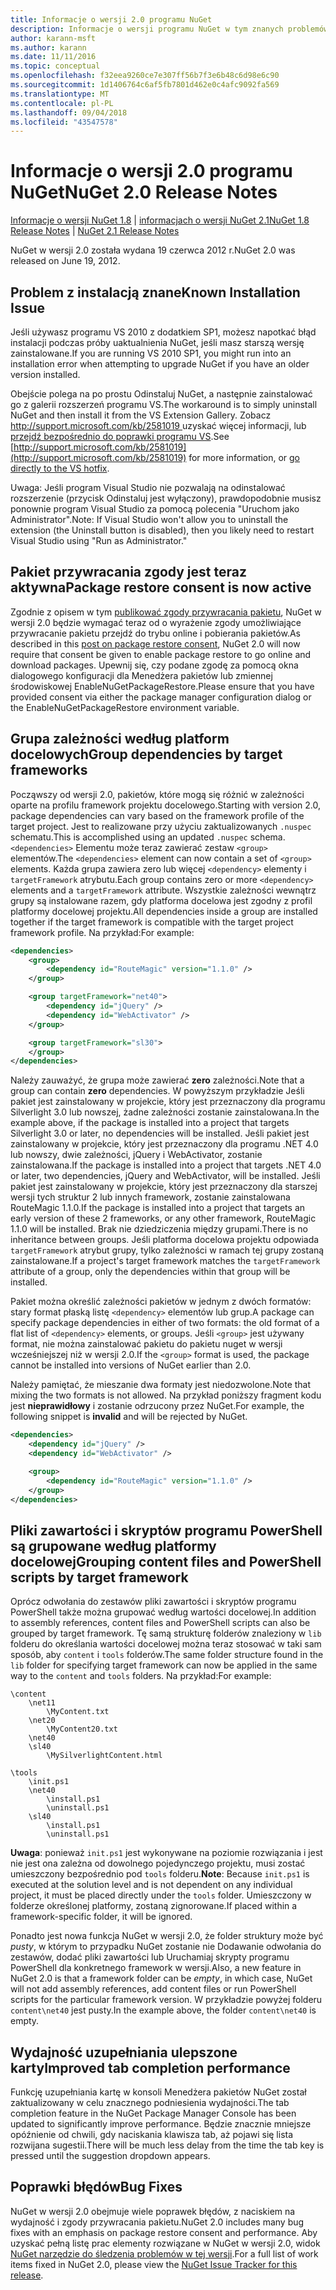 ```yaml
---
title: Informacje o wersji 2.0 programu NuGet
description: Informacje o wersji programu NuGet w tym znanych problemów, poprawki, funkcje dodane i DCRs w wersji 2.0.
author: karann-msft
ms.author: karann
ms.date: 11/11/2016
ms.topic: conceptual
ms.openlocfilehash: f32eea9260ce7e307ff56b7f3e6b48c6d98e6c90
ms.sourcegitcommit: 1d1406764c6af5fb7801d462e0c4afc9092fa569
ms.translationtype: MT
ms.contentlocale: pl-PL
ms.lasthandoff: 09/04/2018
ms.locfileid: "43547578"
---
```

# <a name="nuget-20-release-notes"></a><span data-ttu-id="50325-103">Informacje o wersji 2.0 programu NuGet</span><span class="sxs-lookup"><span data-stu-id="50325-103">NuGet 2.0 Release Notes</span></span>

<span data-ttu-id="50325-104">[Informacje o wersji NuGet 1.8](../release-notes/nuget-1.8.md) | [informacjach o wersji NuGet 2.1](../release-notes/nuget-2.1.md)</span><span class="sxs-lookup"><span data-stu-id="50325-104">[NuGet 1.8 Release Notes](../release-notes/nuget-1.8.md) | [NuGet 2.1 Release Notes](../release-notes/nuget-2.1.md)</span></span>

<span data-ttu-id="50325-105">NuGet w wersji 2.0 została wydana 19 czerwca 2012 r.</span><span class="sxs-lookup"><span data-stu-id="50325-105">NuGet 2.0 was released on June 19, 2012.</span></span>

## <a name="known-installation-issue"></a><span data-ttu-id="50325-106">Problem z instalacją znane</span><span class="sxs-lookup"><span data-stu-id="50325-106">Known Installation Issue</span></span>
<span data-ttu-id="50325-107">Jeśli używasz programu VS 2010 z dodatkiem SP1, możesz napotkać błąd instalacji podczas próby uaktualnienia NuGet, jeśli masz starszą wersję zainstalowane.</span><span class="sxs-lookup"><span data-stu-id="50325-107">If you are running VS 2010 SP1, you might run into an installation error when attempting to upgrade NuGet if you have an older version installed.</span></span>

<span data-ttu-id="50325-108">Obejście polega na po prostu Odinstaluj NuGet, a następnie zainstalować go z galerii rozszerzeń programu VS.</span><span class="sxs-lookup"><span data-stu-id="50325-108">The workaround is to simply uninstall NuGet and then install it from the VS Extension Gallery.</span></span>  <span data-ttu-id="50325-109">Zobacz [ http://support.microsoft.com/kb/2581019 ](http://support.microsoft.com/kb/2581019) uzyskać więcej informacji, lub [przejdź bezpośrednio do poprawki programu VS](http://bit.ly/vsixcertfix).</span><span class="sxs-lookup"><span data-stu-id="50325-109">See [http://support.microsoft.com/kb/2581019](http://support.microsoft.com/kb/2581019) for more information, or [go directly to the VS hotfix](http://bit.ly/vsixcertfix).</span></span>

<span data-ttu-id="50325-110">Uwaga: Jeśli program Visual Studio nie pozwalają na odinstalować rozszerzenie (przycisk Odinstaluj jest wyłączony), prawdopodobnie musisz ponownie program Visual Studio za pomocą polecenia "Uruchom jako Administrator".</span><span class="sxs-lookup"><span data-stu-id="50325-110">Note: If Visual Studio won't allow you to uninstall the extension (the Uninstall button is disabled), then you likely need to restart Visual Studio using "Run as Administrator."</span></span>

## <a name="package-restore-consent-is-now-active"></a><span data-ttu-id="50325-111">Pakiet przywracania zgody jest teraz aktywna</span><span class="sxs-lookup"><span data-stu-id="50325-111">Package restore consent is now active</span></span>

<span data-ttu-id="50325-112">Zgodnie z opisem w tym [publikować zgody przywracania pakietu](http://blog.nuget.org/20120518/package-restore-and-consent.html), NuGet w wersji 2.0 będzie wymagać teraz od o wyrażenie zgody umożliwiające przywracanie pakietu przejdź do trybu online i pobierania pakietów.</span><span class="sxs-lookup"><span data-stu-id="50325-112">As described in this [post on package restore consent](http://blog.nuget.org/20120518/package-restore-and-consent.html), NuGet 2.0 will now require that consent be given to enable package restore to go online and download packages.</span></span> <span data-ttu-id="50325-113">Upewnij się, czy podane zgodę za pomocą okna dialogowego konfiguracji dla Menedżera pakietów lub zmiennej środowiskowej EnableNuGetPackageRestore.</span><span class="sxs-lookup"><span data-stu-id="50325-113">Please ensure that you have provided consent via either the package manager configuration dialog or the EnableNuGetPackageRestore environment variable.</span></span>

## <a name="group-dependencies-by-target-frameworks"></a><span data-ttu-id="50325-114">Grupa zależności według platform docelowych</span><span class="sxs-lookup"><span data-stu-id="50325-114">Group dependencies by target frameworks</span></span>

<span data-ttu-id="50325-115">Począwszy od wersji 2.0, pakietów, które mogą się różnić w zależności oparte na profilu framework projektu docelowego.</span><span class="sxs-lookup"><span data-stu-id="50325-115">Starting with version 2.0, package dependencies can vary based on the framework profile of the target project.</span></span> <span data-ttu-id="50325-116">Jest to realizowane przy użyciu zaktualizowanych `.nuspec` schematu.</span><span class="sxs-lookup"><span data-stu-id="50325-116">This is accomplished using an updated `.nuspec` schema.</span></span> <span data-ttu-id="50325-117">`<dependencies>` Elementu może teraz zawierać zestaw `<group>` elementów.</span><span class="sxs-lookup"><span data-stu-id="50325-117">The `<dependencies>` element can now contain a set of `<group>` elements.</span></span> <span data-ttu-id="50325-118">Każda grupa zawiera zero lub więcej `<dependency>` elementy i `targetFramework` atrybutu.</span><span class="sxs-lookup"><span data-stu-id="50325-118">Each group contains zero or more `<dependency>` elements and a `targetFramework` attribute.</span></span> <span data-ttu-id="50325-119">Wszystkie zależności wewnątrz grupy są instalowane razem, gdy platforma docelowa jest zgodny z profil platformy docelowej projektu.</span><span class="sxs-lookup"><span data-stu-id="50325-119">All dependencies inside a group are installed together if the target framework is compatible with the target project framework profile.</span></span> <span data-ttu-id="50325-120">Na przykład:</span><span class="sxs-lookup"><span data-stu-id="50325-120">For example:</span></span>

```xml
<dependencies>
    <group>
        <dependency id="RouteMagic" version="1.1.0" />
    </group>

    <group targetFramework="net40">
        <dependency id="jQuery" />
        <dependency id="WebActivator" />
    </group>

    <group targetFramework="sl30">
    </group>
</dependencies>
```

<span data-ttu-id="50325-121">Należy zauważyć, że grupa może zawierać **zero** zależności.</span><span class="sxs-lookup"><span data-stu-id="50325-121">Note that a group can contain **zero** dependencies.</span></span> <span data-ttu-id="50325-122">W powyższym przykładzie Jeśli pakiet jest zainstalowany w projekcie, który jest przeznaczony dla programu Silverlight 3.0 lub nowszej, żadne zależności zostanie zainstalowana.</span><span class="sxs-lookup"><span data-stu-id="50325-122">In the example above, if the package is installed into a project that targets Silverlight 3.0 or later, no dependencies will be installed.</span></span> <span data-ttu-id="50325-123">Jeśli pakiet jest zainstalowany w projekcie, który jest przeznaczony dla programu .NET 4.0 lub nowszy, dwie zależności, jQuery i WebActivator, zostanie zainstalowana.</span><span class="sxs-lookup"><span data-stu-id="50325-123">If the package is installed into a project that targets .NET 4.0 or later, two dependencies, jQuery and WebActivator, will be installed.</span></span>  <span data-ttu-id="50325-124">Jeśli pakiet jest zainstalowany w projekcie, który jest przeznaczony dla starszej wersji tych struktur 2 lub innych framework, zostanie zainstalowana RouteMagic 1.1.0.</span><span class="sxs-lookup"><span data-stu-id="50325-124">If the package is installed into a project that targets an early version of these 2 frameworks, or any other framework, RouteMagic 1.1.0 will be installed.</span></span> <span data-ttu-id="50325-125">Brak nie dziedziczenia między grupami.</span><span class="sxs-lookup"><span data-stu-id="50325-125">There is no inheritance between groups.</span></span> <span data-ttu-id="50325-126">Jeśli platforma docelowa projektu odpowiada `targetFramework` atrybut grupy, tylko zależności w ramach tej grupy zostaną zainstalowane.</span><span class="sxs-lookup"><span data-stu-id="50325-126">If a project's target framework matches the `targetFramework` attribute of a group, only the dependencies within that group will be installed.</span></span>

<span data-ttu-id="50325-127">Pakiet można określić zależności pakietów w jednym z dwóch formatów: stary format płaską listę `<dependency>` elementów lub grup.</span><span class="sxs-lookup"><span data-stu-id="50325-127">A package can specify package dependencies in either of two formats: the old format of a flat list of `<dependency>` elements, or groups.</span></span> <span data-ttu-id="50325-128">Jeśli `<group>` jest używany format, nie można zainstalować pakietu do pakietu nuget w wersji wcześniejszej niż w wersji 2.0.</span><span class="sxs-lookup"><span data-stu-id="50325-128">If the `<group>` format is used, the package cannot be installed into versions of NuGet earlier than 2.0.</span></span>

<span data-ttu-id="50325-129">Należy pamiętać, że mieszanie dwa formaty jest niedozwolone.</span><span class="sxs-lookup"><span data-stu-id="50325-129">Note that mixing the two formats is not allowed.</span></span> <span data-ttu-id="50325-130">Na przykład poniższy fragment kodu jest **nieprawidłowy** i zostanie odrzucony przez NuGet.</span><span class="sxs-lookup"><span data-stu-id="50325-130">For example, the following snippet is **invalid** and will be rejected by NuGet.</span></span>

```xml
<dependencies>
    <dependency id="jQuery" />
    <dependency id="WebActivator" />

    <group>
        <dependency id="RouteMagic" version="1.1.0" />
    </group>
</dependencies>
```

## <a name="grouping-content-files-and-powershell-scripts-by-target-framework"></a><span data-ttu-id="50325-131">Pliki zawartości i skryptów programu PowerShell są grupowane według platformy docelowej</span><span class="sxs-lookup"><span data-stu-id="50325-131">Grouping content files and PowerShell scripts by target framework</span></span>

<span data-ttu-id="50325-132">Oprócz odwołania do zestawów pliki zawartości i skryptów programu PowerShell także można grupować według wartości docelowej.</span><span class="sxs-lookup"><span data-stu-id="50325-132">In addition to assembly references, content files and PowerShell scripts can also be grouped by target framework.</span></span> <span data-ttu-id="50325-133">Tę samą strukturę folderów znaleziony w `lib` folderu do określania wartości docelowej można teraz stosować w taki sam sposób, aby `content` i `tools` folderów.</span><span class="sxs-lookup"><span data-stu-id="50325-133">The same folder structure found in the `lib` folder for specifying target framework can  now be applied in the same way to the `content` and `tools` folders.</span></span> <span data-ttu-id="50325-134">Na przykład:</span><span class="sxs-lookup"><span data-stu-id="50325-134">For example:</span></span>

    \content
        \net11
            \MyContent.txt
        \net20
            \MyContent20.txt
        \net40
        \sl40
            \MySilverlightContent.html

    \tools
        \init.ps1
        \net40
            \install.ps1
            \uninstall.ps1
        \sl40
            \install.ps1
            \uninstall.ps1

<span data-ttu-id="50325-135">**Uwaga**: ponieważ `init.ps1` jest wykonywane na poziomie rozwiązania i jest nie jest ona zależna od dowolnego pojedynczego projektu, musi zostać umieszczony bezpośrednio pod `tools` folderu.</span><span class="sxs-lookup"><span data-stu-id="50325-135">**Note**: Because `init.ps1` is executed at the solution level and is not dependent on any individual project, it must be placed directly under the `tools` folder.</span></span> <span data-ttu-id="50325-136">Umieszczony w folderze określonej platformy, zostaną zignorowane.</span><span class="sxs-lookup"><span data-stu-id="50325-136">If placed within a framework-specific folder, it will be ignored.</span></span>

<span data-ttu-id="50325-137">Ponadto jest nowa funkcja NuGet w wersji 2.0, że folder struktury może być *pusty*, w którym to przypadku NuGet zostanie nie Dodawanie odwołania do zestawów, dodać pliki zawartości lub Uruchamiaj skrypty programu PowerShell dla konkretnego framework w wersji.</span><span class="sxs-lookup"><span data-stu-id="50325-137">Also, a new feature in NuGet 2.0 is that a framework folder can be *empty*, in which case, NuGet will not add assembly references, add content files or run  PowerShell scripts for the particular framework version.</span></span> <span data-ttu-id="50325-138">W przykładzie powyżej folderu `content\net40` jest pusty.</span><span class="sxs-lookup"><span data-stu-id="50325-138">In the example above, the folder `content\net40` is empty.</span></span>

## <a name="improved-tab-completion-performance"></a><span data-ttu-id="50325-139">Wydajność uzupełniania ulepszone karty</span><span class="sxs-lookup"><span data-stu-id="50325-139">Improved tab completion performance</span></span>
<span data-ttu-id="50325-140">Funkcję uzupełniania kartę w konsoli Menedżera pakietów NuGet został zaktualizowany w celu znacznego podniesienia wydajności.</span><span class="sxs-lookup"><span data-stu-id="50325-140">The tab completion feature in the NuGet Package Manager Console has been updated to significantly improve performance.</span></span> <span data-ttu-id="50325-141">Będzie znacznie mniejsze opóźnienie od chwili, gdy naciskania klawisza tab, aż pojawi się lista rozwijana sugestii.</span><span class="sxs-lookup"><span data-stu-id="50325-141">There will be much less delay from the time the tab key is pressed until the suggestion dropdown appears.</span></span>

## <a name="bug-fixes"></a><span data-ttu-id="50325-142">Poprawki błędów</span><span class="sxs-lookup"><span data-stu-id="50325-142">Bug Fixes</span></span>
<span data-ttu-id="50325-143">NuGet w wersji 2.0 obejmuje wiele poprawek błędów, z naciskiem na wydajność i zgody przywracania pakietu.</span><span class="sxs-lookup"><span data-stu-id="50325-143">NuGet 2.0 includes many bug fixes with an emphasis on package restore consent and performance.</span></span>
<span data-ttu-id="50325-144">Aby uzyskać pełną listę prac elementy rozwiązane w NuGet w wersji 2.0, widok [NuGet narzędzie do śledzenia problemów w tej wersji](http://nuget.codeplex.com/workitem/list/advanced?keyword=&status=Closed&type=All&priority=All&release=NuGet%202.0&assignedTo=All&component=All&sortField=Votes&sortDirection=Descending&page=0).</span><span class="sxs-lookup"><span data-stu-id="50325-144">For a full list of work items fixed in NuGet 2.0, please view the [NuGet Issue Tracker for this release](http://nuget.codeplex.com/workitem/list/advanced?keyword=&status=Closed&type=All&priority=All&release=NuGet%202.0&assignedTo=All&component=All&sortField=Votes&sortDirection=Descending&page=0).</span></span>
